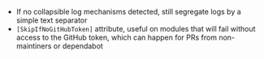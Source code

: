 *   If no collapsible log mechanisms detected, still segregate logs by a simple text separator
*   `[SkipIfNoGitHubToken]` attribute, useful on modules that will fail without access to the GitHub token, which can happen for PRs from non-maintiners or dependabot